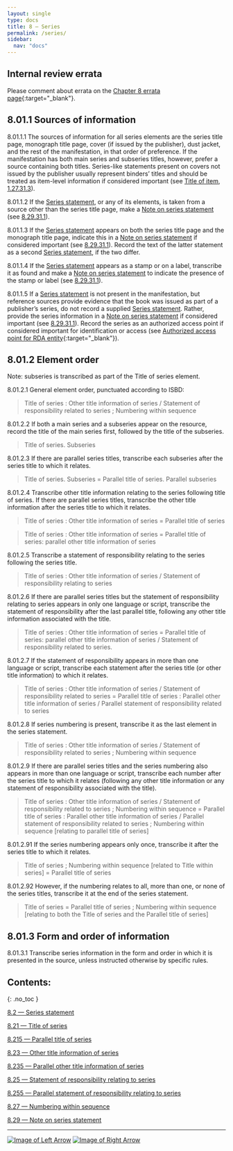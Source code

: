 ```yaml
---
layout: single
type: docs
title: 8 — Series
permalink: /series/
sidebar:
  nav: "docs"
---
```


## Internal review errata

Please comment about errata on the [Chapter 8 errata page](https://docs.google.com/document/d/1-ZWQGu_ouVQ7UluDNDk86hr2_aBqsUzI6Re9MU3KVqo/edit#heading=h.k0kumo3ezm39){:target="_blank"}.

## 8.01.1 Sources of information 

<a name="8.01.1.1">8.01.1.1</a> The sources of information for all series elements are the series title page, monograph title page, cover (if issued by the publisher), dust jacket, and the rest of the manifestation, in that order of preference.  If the manifestation has both main series and subseries titles, however, prefer a source containing both titles. Series-like statements present on covers not issued by the publisher usually represent binders’ titles and should be treated as item-level information if considered important (see [Title of item](/DCRMR/title/Title-of-item/), [1.27.31.3](/DCRMR/title/Title-of-item/#1.27.31.3)).

<a name="8.01.1.2">8.01.1.2</a> If the [Series statement](/DCRMR/series/Series-statement/), or any of its elements, is taken from a source other than the series title page, make a [Note on series statement](/DCRMR/series/Note-on-series-statement/) (see [8.29.31.1](/DCRMR/series/Note-on-series-statement/#8.29.31.1)).

<a name="8.01.1.3">8.01.1.3</a> If the [Series statement](/DCRMR/series/Series-statement/) appears on both the series title page and the monograph title page, indicate this in a [Note on series statement](/DCRMR/series/Note-on-series-statement/) if considered important (see [8.29.31.1](/DCRMR/series/Note-on-series-statement/#8.29.31.1)). Record the text of the latter statement as a second [Series statement](/DCRMR/series/Series-statement/), if the two differ. 

<a name="8.01.1.4">8.01.1.4</a> If the [Series statement](/DCRMR/series/Series-statement/) appears as a stamp or on a label, transcribe it as found and make a [Note on series statement](/DCRMR/series/Note-on-series-statement/) to indicate the presence of the stamp or label (see [8.29.31.1](/DCRMR/series/Note-on-series-statement/#8.29.31.1)).

<a name="8.01.1.5">8.01.1.5</a> If a [Series statement](/DCRMR/series/Series-statement/) is not present in the manifestation, but reference sources provide evidence that the book was issued as part of a publisher’s series, do not record a supplied [Series statement](/DCRMR/series/Series-statement/). Rather, provide the series information in a [Note on series statement](/DCRMR/series/Note-on-series-statement/) if considered important (see [8.29.31.1](/DCRMR/series/Note-on-series-statement/#8.29.31.1)). Record the series as an authorized access point if considered important for identification or access (see [Authorized access point for RDA entity](https://beta.rdatoolkit.org/Content/Index?externalId=en-US_ala-9badaad7-0d00-3f72-9ae9-d414344e21a5){:target="_blank"}).

## 8.01.2 Element order

Note: subseries is transcribed as part of the Title of series element.

<a name="8.01.2.1">8.01.2.1</a> General element order, punctuated according to ISBD:

>Title of series : Other title information of series / Statement of responsibility related to series ; Numbering within sequence

<a name="8.01.2.2">8.01.2.2</a> If both a main series and a subseries appear on the resource, record the title of the main series first, followed by the title of the subseries.

>Title of series. Subseries

<a name="8.01.2.3">8.01.2.3</a> If there are parallel series titles, transcribe each subseries after the series title to which it relates.

> Title of series. Subseries = Parallel title of series. Parallel subseries

<a name="8.01.2.4">8.01.2.4</a> Transcribe other title information relating to the series following title of series. If there are parallel series titles, transcribe the other title information after the series title to which it relates.

>Title of series : Other title information of series = Parallel title of series

>Title of series : Other title information of series = Parallel title of series: parallel other title information of series

<a name="8.01.2.5">8.01.2.5</a> Transcribe a statement of responsibility relating to the series following the series title.

> Title of series : Other title information of series / Statement of responsibility relating to series

<a name="8.01.2.6">8.01.2.6</a> If there are parallel series titles but the statement of responsibility relating to series appears in only one language or script, transcribe the statement of responsibility after the last parallel title, following any other title information associated with the title.

> Title of series : Other title information of series = Parallel title of series: parallel other title information of series / Statement of responsibility related to series.

<a name="8.01.2.7">8.01.2.7</a> If the statement of responsibility appears in more than one language or script, transcribe each statement after the series title (or other title information) to which it relates.

> Title of series : Other title information of series / Statement of responsibility related to series = Parallel title of series : Parallel other title information of series / Parallel statement of responsibility related to series

<a name="8.01.2.8">8.01.2.8</a> If series numbering is present, transcribe it as the last element in the series statement. 

> Title of series : Other title information of series / Statement of responsibility related to series ; Numbering within sequence

<a name="8.01.2.9">8.01.2.9</a> If there are parallel series titles and the series numbering also appears in more than one language or script, transcribe each number after the series title to which it relates (following any other title information or any statement of responsibility associated with the title).

> Title of series : Other title information of series / Statement of responsibility related to series ; Numbering within sequence = Parallel title of series : Parallel other title information of series / Parallel statement of responsibility related to series ; Numbering within sequence [relating to parallel title of series]

<a name="8.01.2.91">8.01.2.91</a> If the series numbering appears only once, transcribe it after the series title to which it relates. 

> Title of series ; Numbering within sequence [related to Title within series] = Parallel title of series

<a name="8.01.2.92">8.01.2.92</a> However, if the numbering relates to all, more than one, or none of the series titles, transcribe it at the end of the series statement.

> Title of series = Parallel title of series ; Numbering within sequence [relating to both the Title of series and the Parallel title of series]

## 8.01.3 Form and order of information 

<a name="8.01.3.1">8.01.3.1</a> Transcribe series information in the form and order in which it is presented in the source, unless instructed otherwise by specific rules.

## Contents:
{: .no_toc }

[8.2 — Series statement](/DCRMR/series/Series-statement/)

[8.21 — Title of series](/DCRMR/series/Title-of-series/)

[8.215 — Parallel title of series](/DCRMR/series/Parallel-title-of-series/)

[8.23 — Other title information of series](/DCRMR/series/Other-title-information-of-series/)

[8.235 — Parallel other title information of series](/DCRMR/series/Parallel-other-title-information-of-series/)

[8.25 — Statement of responsibility relating to series](/DCRMR/series/Statement-of-responsibility-relating-to-series/)

[8.255 — Parallel statement of responsibility relating to series](/DCRMR/series/Parallel-statement-of-responsibility-relating-to-series/)

[8.27 — Numbering within sequence](/DCRMR/series/Numbering-within-sequence/)

[8.29 — Note on series statement](/DCRMR/series/Note-on-series-statement/)

---

[![Image of Left Arrow](https://rbms-bsc.github.io/DCRMR/assets/pictures/navigation/Arrow_Left.png "7.21 — Numbering of sequence")](/DCRMR/numbering-of-serials/Numbering-of-sequence/) [![Image of Right Arrow](https://rbms-bsc.github.io/DCRMR/assets/pictures/navigation/Arrow_Right.png "8 — Series")](/DCRMR/series/)
